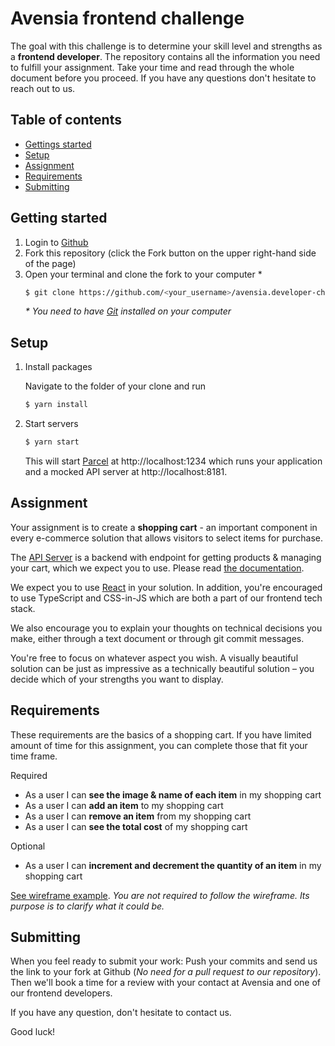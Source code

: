 # Avensia frontend challenge

The goal with this challenge is to determine your skill level and strengths as a **frontend developer**. The repository contains all the information you need to fulfill your assignment. Take your time and read through the whole document before you proceed. If you have any questions don't hesitate to reach out to us.

## Table of contents

* [Gettings started](#getting-started)
* [Setup](#setup)
* [Assignment](#assignment)
* [Requirements](#requirements)
* [Submitting](#submitting)

## Getting started

1.  Login to [Github](https://github.com/)
1.  Fork this repository (click the Fork button on the upper right-hand side of the page)
1.  Open your terminal and clone the fork to your computer *
    ```bash
    $ git clone https://github.com/<your_username>/avensia.developer-challenge
    ```
    _* You need to have [Git](https://git-scm.com/downloads) installed on your computer_

## Setup

1. Install packages

    Navigate to the folder of your clone and run

    ```bash
    $ yarn install
    ```

1. Start servers

    ```bash
    $ yarn start
    ```
    
    This will start [Parcel](https://parceljs.org/) at http://localhost:1234 which runs your application and a mocked API server at http://localhost:8181.
    
## Assignment

Your assignment is to create a **shopping cart** - an important component in every e-commerce solution that allows visitors to select items for purchase. 

The [API Server](https://github.com/avensia/api-sample-server) is a backend with endpoint for getting products & managing your cart, which we expect you to use. Please read [the documentation](https://github.com/avensia/api-sample-server).

We expect you to use [React](https://reactjs.org/) in your solution. In addition, you're encouraged to use TypeScript and CSS-in-JS which are both a part of our frontend tech stack. 

We also encourage you to explain your thoughts on technical decisions you make, either through a text document or through git commit messages.

You're free to focus on whatever aspect you wish. A visually beautiful solution can be just as impressive as a technically beautiful solution – you decide which of your strengths you want to display.

## Requirements

These requirements are the basics of a shopping cart. If you have limited amount of time for this assignment, you can complete those that fit your time frame.

Required
* As a user I can **see the image & name of each item** in my shopping cart
* As a user I can **add an item** to my shopping cart
* As a user I can **remove an item** from my shopping cart
* As a user I can **see the total cost** of my shopping cart

Optional
* As a user I can **increment and decrement the quantity of an item** in my shopping cart

[See wireframe example](WIREFRAME.md). _You are not required to follow the wireframe. Its purpose is to clarify what it could be._

## Submitting

When you feel ready to submit your work: Push your commits and send us the link to your fork at Github (_No need for a pull request to our repository_). Then we'll book a time for a review with your contact at Avensia and one of our frontend developers.

If you have any question, don't hesitate to contact us.

Good luck!

